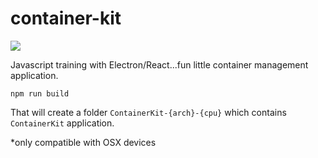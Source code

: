 # container-kit

![](https://media.giphy.com/media/6AFldi5xJQYIo/giphy.gif)


Javascript training with Electron/React...fun little container management application.

    npm run build

That will create a folder `ContainerKit-{arch}-{cpu}` which contains `ContainerKit` application.

*only compatible with OSX devices
